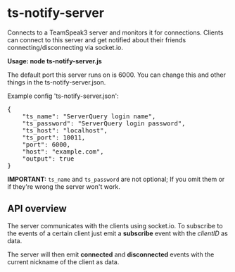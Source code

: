 <h1>ts-notify-server</h1>

Connects to a TeamSpeak3 server and monitors it for connections. Clients can connect to this server and get notified about their friends connecting/disconnecting via socket.io.

<strong>Usage: node ts-notify-server.js</strong>

The default port this server runs on is 6000. You can change this and other things in the ts-notify-server.json.

Example config 'ts-notify-server.json':
<pre>
{
	"ts_name": "ServerQuery login name",
	"ts_password": "ServerQuery login password",
	"ts_host": "localhost",
	"ts_port": 10011,
	"port": 6000,
	"host": "example.com",
	"output": true
}
</pre>

<strong>IMPORTANT:</strong> `ts_name` and `ts_password` are not optional; If you omit them or if they're wrong the server won't work.

<h2>API overview</h2>

The server communicates with the clients using socket.io.
To subscribe to the events of a certain client just emit a **subscribe** event with the *clientID* as data.

The server will then emit **connected** and **disconnected** events with the current nickname of the client as data.
